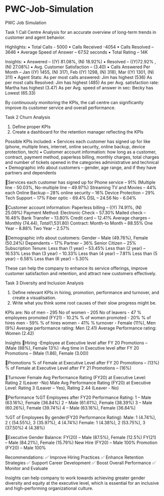 # PWC-Job-Simulation
PWC Job Simulation

Task 1
Call Centre Analysis for an accurate overview of long-term trends in customer and agent behavior.

Highlights:
▪ Total Calls - 5000
▪ Calls Received -4054
▪ Calls Resolved – 3646
▪ Average Speed of Answer – 67.52 seconds
▪ Total Rating – 14K
 
 
 Insights:
 ▪ Answered – ((Y) 81.08%, (N) 18.92%)
 ▪ Resolved – ((Y)72.92% , (N) 27.08%)
 ▪ Avg. Customer Satisfaction – (3.40)
 ▪ Calls Answered Per Month – Jan ((Y) 1455, (N) 317), Feb ((Y) 1298, (N) 318), Mar ((Y) 1301, (N) 311)
 ▪ Agent Stats: 
   As per most calls answered: Jim has highest (536)
   As per most calls Resolved: Jim has highest (485)
   As per Avg. satisfaction rate: Martha has highest (3.47)
   As per Avg. speed of answer in sec: Becky has Lowest (65.33)
 
By continuously monitoring the KPIs, the call centre can significantly improve its customer service and overall performance.


Task 2
Churn Analysis

1. Define proper KPIs
2. Create a dashboard for the retention manager reflecting the KPIs

Possible KPIs included:
▪ Services each customer has signed up for like (phone, multiple lines, internet, online security, online backup, device protection, tech)
▪ Customer account information: how long as a customer, contract, payment method, paperless billing, monthly charges, total charges and number of tickets opened in the categories administrative and technical
▪ Demographic info about customers – gender, age range, and if they have partners and dependents

🔹Services each customer has signed up for
 Phone service – 91% (Multiple line - 50.03%, No-multiple line – 49.97%)
 Streaming TV and Movies – 44% each
 Online Backup – 28%
 online security – 16%
 Device Protection – 29%
 Tech Support – 17%
 Fiber optic - 69.4%
 DSL – 24.56
 No - 6.04%

🔹Customer account information:
 Paperless billing – ((Y) 74.91%, (N) 25.09%)
 Payment Method:
 Electronic Check – 57.30%
 Mailed check – 16.48%
 Bank Transfer – 13.80%
 Credit card – 12.41%
 Average charges – Monthly ($74.44), Total ($1,531.80)
 Contract:
 Month-to Month – 88.55%
 One Year – 8.88%
 Two Year – 2.57%
 
 🔹Demographic info about customers:
 Gender – Male (49.76%), Female (50.24%)
 Dependents – 17%
 Partner – 36%
 Senior Citizen – 25%
 Subscription Tenure:
 Less than (1 year) – 53.45%
 Less than (2 year) – 16.53%
 Less than (3 year) – 10.33%
 Less than (4 year) – 7.81%
 Less than (5 year) – 6.58%
 Less than (6 year) – 5.30%
 
 These can help the company to enhance its service offerings, improve customer satisfaction and retention, and attract new customers effectively.

Task 3
Diversity and Inclusion Analysis

1. Define relevant KPIs in hiring, promotion, performance and turnover, and create a visualisation.
2. Write what you think some root causes of their slow progress might be.

KPIs are:
No of men - 295
No of women - 205
No of leavers - 47
% employees promoted (FY21) - 10.2%
% of women promoted - 20%
% of hires men - 59%
% of hires women - 41%
% turnover - Female (11%), Men (9%)
Average performance rating: Men (2.41)
Average Performance rating: Women (2.42)

Insights
💠Hiring
 -Employee at Executive level after FY 20 Promotions – (Male (88%), Female 13%)
 -Avg time in Executive level after FY 20 Promotions – (Male (1.86), Female (3.00))
 
 
💠Promotions
 % of Female at Executive Level after FY 20 Promotions – (13%)
 % of Female at Executive Level after FY 21 Promotions – (16%)

💠Turnover
 Female Avg Performance Rating (FY20) at Executive Level: Rating 2 (Leaver -No)
 Male Avg Performance Rating (FY20) at Executive Level: Rating 3 (Leaver – Yes), Rating 2.44 (Leaver - No)

💠Performance
 %GT Employees after FY20 Performance Rating:
 1 – Male (63.16%), Female (36.84%)
 2 – Male (61.61%), Female (38.39%)
 3 – Male (60.26%), Female (39.74%)
 4 – Male (63.16%), Female (36.84%)
 
 %GT of Employees By gender(FY20 Performance Rating):
 Male: 1 (4.74%), 2 ( (54.55%), 3 (35.97%), 4 (4.74%)
 Female: 1 (4.38%), 2 (53.75%), 3 (37.50%) 4 (4.38%)

💠Executive Gender Balance:
 FY(20) – Male (87.5%), Female (12.5%)
 FY(21) – Male (84.21%), Female (15.79%)
 New Hire (FY20) – Male 100%
 Promotion (FY20) – Male 100%

Recommendations:
✅ Improve Hiring Practices
✅ Enhance Retention Strategies
✅ Support Career Development
✅ Boost Overall Performance
✅ Monitor and Evaluate

Insights can help company to work towards achieving greater gender diversity and equity at the executive level, which is essential for an inclusive and high-performing organizational culture.
